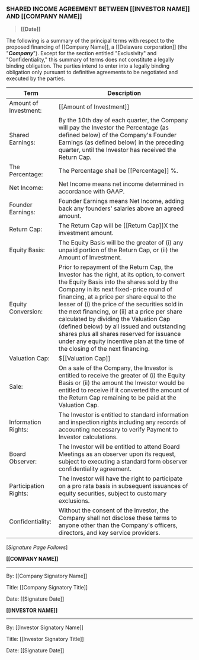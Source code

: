 ### **SHARED INCOME AGREEMENT BETWEEN [[INVESTOR NAME]] AND [[COMPANY NAME]]**
> **[[Date]]**

The following is a summary of the principal terms with respect to the proposed financing of [[Company Name]], a [[Delaware corporation]] (the "***Company***"). Except for the section entitled "Exclusivity" and "Confidentiality," this summary of terms does not constitute a legally binding obligation. The parties intend to enter into a legally binding obligation only pursuant to definitive agreements to be negotiated and executed by the parties.

| Term | Description | 
| --------- | --------- | 
| Amount of Investment: | [[Amount of Investment]] | 
| Shared Earnings: | By the 10th day of each quarter, the Company will pay the Investor the Percentage (as defined below) of the Company's Founder Earnings (as defined below) in the preceding quarter, until the Investor has received the Return Cap. | 
| The Percentage: | The Percentage shall be [[Percentage]] %.|
| Net Income: | Net Income means net income determined in accordance with GAAP. | 
| Founder Earnings: | Founder Earnings means Net Income, adding back any founders' salaries above an agreed amount. |
| Return Cap: | The Return Cap will be [[Return Cap]]X the investment amount. |
| Equity Basis: | The Equity Basis will be the greater of (i) any unpaid portion of the Return Cap, or (ii) the Amount of Investment. |
| Equity Conversion: | Prior to repayment of the Return Cap, the Investor has the right, at its option, to convert the Equity Basis into the shares sold by the Company in its next fixed-price round of financing, at a price per share equal to the lesser of (i) the price of the securities sold in the next financing, or (ii) at a price per share calculated by dividing the Valuation Cap (defined below) by all issued and outstanding shares plus all shares reserved for issuance under any equity incentive plan at the time of the closing of the next financing. |
| Valuation Cap: | $[[Valuation Cap]] |
| Sale: | On a sale of the Company, the Investor is entitled to receive the greater of (i) the Equity Basis or (ii) the amount the Investor would be entitled to receive if it converted the amount of the Return Cap remaining to be paid at the Valuation Cap. | 
| Information Rights: | The Investor is entitled to standard information and inspection rights including any records of accounting necessary to verify Payment to Investor calculations. |
| Board Observer: | The Investor will be entitled to attend Board Meetings as an observer upon its request, subject to executing a standard form observer confidentiality agreement. |
| Participation Rights: | The Investor will have the right to participate on a pro rata basis in subsequent issuances of equity securities, subject to customary exclusions. |
| Confidentiality: | Without the consent of the Investor, the Company shall not disclose these terms to anyone other than the Company's officers, directors, and key service providers. |

[*Signature Page Follows*]


**[[COMPANY NAME]]**

_______________________

By: [[Company Signatory Name]]  

Title: [[Company Signatory Title]]

Date: [[Signature Date]]



**[[INVESTOR NAME]]**

_______________________

By: [[Investor Signatory Name]] 

Title: [[Investor Signatory Title]]

Date: [[Signature Date]] 
